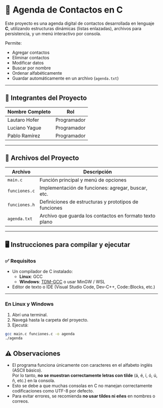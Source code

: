 # 📒 Agenda de Contactos en C

Este proyecto es una agenda digital de contactos desarrollada en lenguaje **C**, utilizando estructuras dinámicas (listas enlazadas), archivos para persistencia, y un menú interactivo por consola.

Permite:

- Agregar contactos
- Eliminar contactos
- Modificar datos
- Buscar por nombre
- Ordenar alfabéticamente
- Guardar automáticamente en un archivo (`agenda.txt`)

---

## 👥 Integrantes del Proyecto

| Nombre Completo     | Rol                      |
|---------------------|--------------------------|
| Lautaro Hofer       | Programador |
| Luciano Yague       | Programador |
| Pablo Ramírez       | Programador |

---

## 🧩 Archivos del Proyecto

| Archivo         | Descripción                                                |
|----------------|------------------------------------------------------------|
| `main.c`        | Función principal y menú de opciones                      |
| `funciones.c`   | Implementación de funciones: agregar, buscar, etc.        |
| `funciones.h`   | Definiciones de estructuras y prototipos de funciones     |
| `agenda.txt`    | Archivo que guarda los contactos en formato texto plano   |

---

## 🖥️ Instrucciones para compilar y ejecutar

### ✅ Requisitos

- Un compilador de C instalado:
  - **Linux**: GCC
  - **Windows**: [TDM-GCC](https://jmeubank.github.io/tdm-gcc/) o usar MinGW / WSL
- Editor de texto o IDE (Visual Studio Code, Dev-C++, Code::Blocks, etc.)

---

### En Linux y Windows

1. Abrí una terminal.
2. Navegá hasta la carpeta del proyecto.
3. Ejecutá:

```bash
gcc main.c funciones.c -o agenda
./agenda
```

## ⚠️ Observaciones

- El programa funciona únicamente con caracteres en el alfabeto inglés (ASCII básico).  
  Por lo tanto, **no se muestran correctamente letras con tilde** (á, é, í, ó, ú, ñ, etc.) en la consola.
- Esto se debe a que muchas consolas en C no manejan correctamente codificaciones como UTF-8 por defecto.
- Para evitar errores, se recomienda **no usar tildes ni eñes** en nombres o correos.